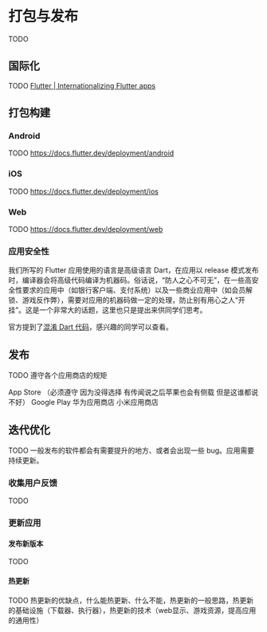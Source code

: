 # 打包与发布

TODO

## 国际化

TODO [Flutter | Internationalizing Flutter apps](https://docs.flutter.dev/development/accessibility-and-localization/internationalization)

## 打包构建

### Android

TODO https://docs.flutter.dev/deployment/android

### iOS

TODO https://docs.flutter.dev/deployment/ios

### Web

TODO https://docs.flutter.dev/deployment/web

### 应用安全性

我们所写的 Flutter 应用使用的语言是高级语言 Dart，在应用以 release 模式发布时，编译器会将高级代码编译为机器码。俗话说，“防人之心不可无”，在一些高安全性要求的应用中（如银行客户端、支付系统）以及一些商业应用中（如会员解锁、游戏反作弊），需要对应用的机器码做一定的处理，防止别有用心之人“开挂”。这是一个非常大的话题，这里也只是提出来供同学们思考。

官方提到了[混淆 Dart 代码](https://docs.flutter.dev/deployment/obfuscate)，感兴趣的同学可以查看。

## 发布

TODO 遵守各个应用商店的规矩

App Store （必须遵守 因为没得选择 有传闻说之后苹果也会有侧载 但是这谁都说不好）
Google Play
华为应用商店
小米应用商店

## 迭代优化

TODO 一般发布的软件都会有需要提升的地方、或者会出现一些 bug。应用需要持续更新。

### 收集用户反馈

TODO

### 更新应用

#### 发布新版本

TODO

#### 热更新

TODO 热更新的优缺点，什么能热更新、什么不能，热更新的一般思路，热更新的基础设施（下载器、执行器），热更新的技术（web显示、游戏资源，提高应用的通用性）
